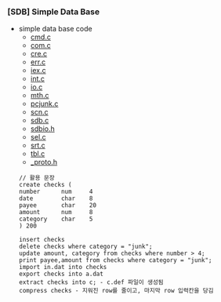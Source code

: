 ### [SDB] Simple Data Base
* simple data base code
    * [cmd.c]()
    * [com.c]()
    * [cre.c]()
    * [err.c]()
    * [iex.c]()
    * [int.c]()
    * [io.c]()
    * [mth.c]()
    * [pcjunk.c]()
    * [scn.c]()
    * [sdb.c]()
    * [sdbio.h]()
    * [sel.c]()
    * [srt.c]()
    * [tbl.c]()
    * [_proto.h]()
    ```
    // 활용 문장
    create checks (
    number      num     4
    date        char    8
    payee       char    20
    amount      num     8
    category    char    5
    ) 200

    insert checks
    delete checks where category = "junk";
    update amount, category from checks where number > 4;
    print payee,amount from checks where category = "junk";
    import in.dat into checks
    export checks into a.dat
    extract checks into c; - c.def 파일이 생성됨
    compress checks - 지워진 row를 줄이고, 마지막 row 입력칸을 당김
    ```

